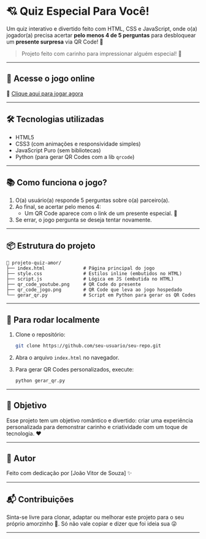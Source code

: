 # 💘 Quiz Especial Para Você!

Um quiz interativo e divertido feito com HTML, CSS e JavaScript, onde o(a) jogador(a) precisa acertar **pelo menos 4 de 5 perguntas** para desbloquear um **presente surpresa** via QR Code! 🎁

> Projeto feito com carinho para impressionar alguém especial! 🥰

---

## 🚀 Acesse o jogo online

🔗 [Clique aqui para jogar agora](https://game-love-alpha.vercel.app/)

---

## 🛠️ Tecnologias utilizadas

- HTML5
- CSS3 (com animações e responsividade simples)
- JavaScript Puro (sem bibliotecas)
- Python (para gerar QR Codes com a lib `qrcode`)

---

## 📚 Como funciona o jogo?

1. O(a) usuário(a) responde 5 perguntas sobre o(a) parceiro(a).
2. Ao final, se acertar pelo menos 4:
   - Um QR Code aparece com o link de um presente especial. 🎉
3. Se errar, o jogo pergunta se deseja tentar novamente.

---

## 📦 Estrutura do projeto

```
📁 projeto-quiz-amor/
├── index.html              # Página principal do jogo
├── style.css               # Estilos inline (embutidos no HTML)
├── script.js               # Lógica em JS (embutida no HTML)
├── qr_code_youtube.png     # QR Code do presente
├── qr_code_jogo.png        # QR Code que leva ao jogo hospedado
└── gerar_qr.py             # Script em Python para gerar os QR Codes
```

---

## 🧪 Para rodar localmente

1. Clone o repositório:
   ```bash
   git clone https://github.com/seu-usuario/seu-repo.git
   ```
2. Abra o arquivo `index.html` no navegador.

3. Para gerar QR Codes personalizados, execute:
   ```bash
   python gerar_qr.py
   ```

---

## 🎯 Objetivo

Esse projeto tem um objetivo romântico e divertido: criar uma experiência personalizada para demonstrar carinho e criatividade com um toque de tecnologia. ❤️

---

## 🧠 Autor

Feito com dedicação por [João Vitor de Souza] ✨

---

## 📬 Contribuições

Sinta-se livre para clonar, adaptar ou melhorar este projeto para o seu próprio amorzinho 💌. Só não vale copiar e dizer que foi ideia sua 😜

---
